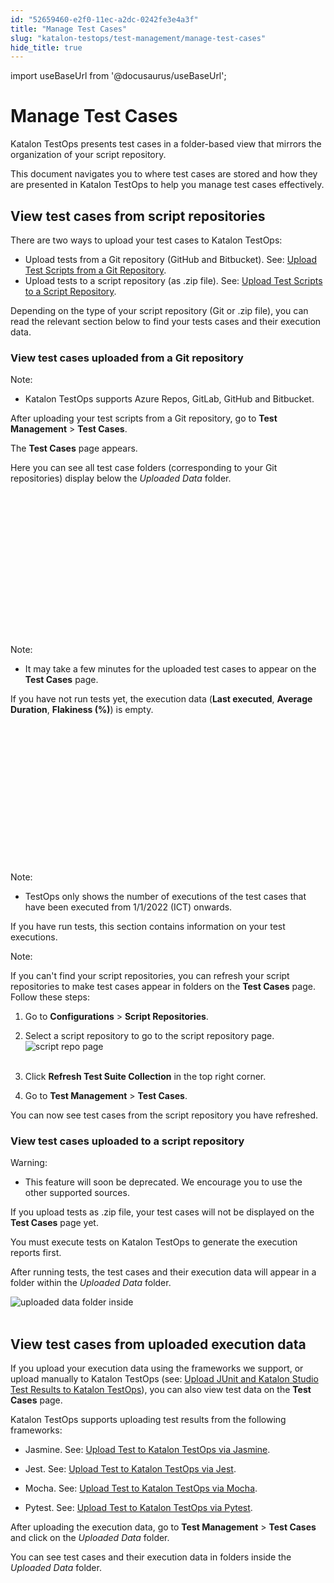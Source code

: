 ```yaml
---
id: "52659460-e2f0-11ec-a2dc-0242fe3e4a3f"
title: "Manage Test Cases"
slug: "katalon-testops/test-management/manage-test-cases"
hide_title: true
---
```

import useBaseUrl from '@docusaurus/useBaseUrl';

    

# <a id="id" class="anchor_top_offset"/><a id="ariaid-title1" class="anchor_top_offset"/>Manage Test Cases

    
      
<p xmlns="http://www.w3.org/1999/xhtml" className="p">Katalon TestOps presents test cases in a folder-based view that   mirrors the organization of your script repository.</p> 
      
<p xmlns="http://www.w3.org/1999/xhtml" className="p">This document navigates you to where test cases are stored and   how they are presented in Katalon TestOps to help you manage test   cases effectively.</p> 
    
  
    

## <a id="id_1" class="anchor_top_offset"/>View test cases from script repositories

    
      
<p xmlns="http://www.w3.org/1999/xhtml" className="p">There are two ways to upload your test cases to Katalon   TestOps:</p> 
      
<ul xmlns="http://www.w3.org/1999/xhtml" className="ul">   <li className="li">Upload tests from a Git repository (GitHub and Bitbucket). See:     <a className="xref" href="/docs/katalon-testops/remote-execution/script-repository/upload-test-scripts-from-a-git-repository">Upload       Test Scripts from a Git Repository</a>.</li>   <li className="li">Upload tests to a script repository (as .zip file). See: <a className="xref" href="/docs/katalon-testops/remote-execution/script-repository/upload-test-scripts-to-a-script-repository">Upload       Test Scripts to a Script Repository</a>.</li> </ul> 
      
<p xmlns="http://www.w3.org/1999/xhtml" className="p">Depending on the type of your script repository (Git or .zip   file), you can read the relevant section below to find your tests   cases and their execution data.</p> 
    
          

### <a id="id_2" class="anchor_top_offset"/>View test cases uploaded from a Git repository

<div xmlns="http://www.w3.org/1999/xhtml" className="note note note_note"><span className="note__title">Note:</span> 
  <ul className="ul"><li className="li">
      <p className="p">Katalon TestOps supports Azure Repos, GitLab, GitHub and Bitbucket.</p>
    </li></ul>
</div>
<p xmlns="http://www.w3.org/1999/xhtml" className="p">After uploading your test scripts from a Git repository, go to <strong className="ph b">Test Management</strong> &gt; <strong className="ph b">Test Cases</strong>.</p> 
<p xmlns="http://www.w3.org/1999/xhtml" className="p">The <strong className="ph b">Test Cases</strong> page appears.</p> 
<p xmlns="http://www.w3.org/1999/xhtml" className="p">Here you can see all test case folders (corresponding to your Git repositories) display below the <em className="ph i">Uploaded Data</em> folder.</p> 
<p xmlns="http://www.w3.org/1999/xhtml" className="p">   <svg xmlns="http://www.w3.org/2000/svg" height={371} id="svgcontent" overflow="visible" viewBox="0 0 818 371" width={818} x={818} y={371} className="anchor_top_offset"><g style={{pointerEvents: 'all'}}><title style={{pointerEvents: 'inherit'}}>Layer 1        </title><image height={371} id="svg_cda7479a-4853-4be8-a928-595fa24fd6dd" width={818} actuate="onLoad" href="https://github.com/katalon-studio/docs-images/raw/master/katalon-analytics/docs/testops-dec-release-test-case-mgt/kt-test-case-page-ui-jun22.png" show="embed" type="simple" className="anchor_top_offset" /><rect fill="#000000" fillOpacity={0} height={289} id="svg_1" rx={5} ry={5} stroke="#6bb545" strokeOpacity={1} strokeWidth={4} style={{pointerEvents: 'inherit'}} width={144} x="14.166666666666629" y="75.5" className="anchor_top_offset" /></g></svg> </p> 
<div xmlns="http://www.w3.org/1999/xhtml" className="note note note_note"><span className="note__title">Note:</span> 
  <ul className="ul"><li className="li">
      <p className="p">It may take a few minutes for the uploaded test cases to appear on the <strong className="ph b">Test Cases</strong> page.</p>
    </li></ul>
</div>
<p xmlns="http://www.w3.org/1999/xhtml" className="p">If you have not run tests yet, the execution data (<strong className="ph b">Last executed</strong>, <strong className="ph b">Average Duration</strong>, <strong className="ph b">Flakiness (%)</strong>) is empty.</p> 
<div xmlns="http://www.w3.org/1999/xhtml" className="p">
  <svg xmlns="http://www.w3.org/2000/svg" height={385} id="svg_c5bfdff4-0d9a-4702-967c-9a673f3b90c2" overflow="visible" viewBox="0 0 818 385" width={818} x={818} y={385} className="anchor_top_offset"><g style={{pointerEvents: 'all'}}><title style={{pointerEvents: 'inherit'}}>Layer 1 
      </title><image height={385} id="svg_875bd476-e480-4571-adb7-41f3ee419fa2" width={818} actuate="onLoad" href="https://github.com/katalon-studio/docs-images/raw/master/katalon-analytics/docs/testops-dec-release-test-case-mgt/kt-test-case-page-details-info-ui-jun22.png" show="embed" type="simple" className="anchor_top_offset" /><rect fill="#000000" fillOpacity={0} height={107} id="svg_1421d12d-a195-4bc8-80de-8bceb6421426" rx={5} ry={5} stroke="#6bb545" strokeOpacity={1} strokeWidth={4} style={{pointerEvents: 'inherit'}} width={624} x="182.16666666666663" y="197.83333333333331" className="anchor_top_offset" /></g></svg>
  <div className="note note note_note"><span className="note__title">Note:</span> 
    <ul className="ul"><li className="li">
        <p className="p">TestOps only shows the number of executions of the test cases that have been executed from 1/1/2022 (ICT) onwards.</p>
      </li></ul>
  </div>
</div>
<p xmlns="http://www.w3.org/1999/xhtml" className="p">If you have run tests, this section contains information on your test executions.</p> 
<div xmlns="http://www.w3.org/1999/xhtml" className="note note note_note"><span className="note__title">Note:</span> 
  <p className="p">If you can't find your script repositories, you can refresh your script repositories to make test cases appear in folders on the <strong className="ph b">Test Cases</strong> page. Follow these steps:</p>
  <ol className="ol"><li className="li">
      <p className="p">Go to <strong className="ph b">Configurations</strong> &gt; <strong className="ph b">Script Repositories</strong>.</p>
    </li><li className="li">
      <p className="p">Select a script repository to go to the script repository page. <img className="image" src={useBaseUrl("https://github.com/katalon-studio/docs-images/raw/master/katalon-analytics/docs/testops-dec-release-test-case-mgt/script-repo-page.png")} alt="script repo page" /><br /><br />
      </p>
    </li><li className="li">
      <p className="p">Click <strong className="ph b">Refresh Test Suite Collection</strong> in the top right corner.</p>
    </li><li className="li">
      <p className="p">Go to <strong className="ph b">Test Management</strong> &gt; <strong className="ph b">Test Cases</strong>.</p>
    </li></ol>
  <p className="p">You can now see test cases from the script repository you have refreshed.</p>
</div>

### <a id="id_3" class="anchor_top_offset"/>View test cases uploaded to a script repository

<div xmlns="http://www.w3.org/1999/xhtml" className="note warning note_warning"><span className="note__title">Warning:</span> <ul className="ul"><li className="li"><p className="p">This feature will soon be deprecated. We encourage you to use the other supported sources.</p></li></ul></div>
<p xmlns="http://www.w3.org/1999/xhtml" className="p">If you upload tests as .zip file, your test cases will not be displayed on the <strong className="ph b">Test Cases</strong> page yet.</p> 
<p xmlns="http://www.w3.org/1999/xhtml" className="p">You must execute tests on Katalon TestOps to generate the execution reports first.</p> 
<p xmlns="http://www.w3.org/1999/xhtml" className="p">After running tests, the test cases and their execution data will appear in a folder within the <em className="ph i">Uploaded Data</em> folder.</p> 
<p xmlns="http://www.w3.org/1999/xhtml" className="p"><img className="image" src={useBaseUrl("https://github.com/katalon-studio/docs-images/raw/master/katalon-analytics/docs/testops-dec-release-test-case-mgt/kt-test-case-uploaded-data-ui-jun22.png")} alt="uploaded data folder inside" /><br /><br /></p> 
    

## <a id="id_4" class="anchor_top_offset"/>View test cases from uploaded execution data

    
      
<p xmlns="http://www.w3.org/1999/xhtml" className="p">If you upload your execution data using the frameworks we   support, or upload manually to Katalon TestOps (see: <a className="xref" href="/docs/katalon-testops/integrations/framework-integration/upload-junit-and-katalon-studio-test-results-via-a-web-browser">Upload     JUnit and Katalon Studio Test Results to Katalon TestOps</a>), you   can also view test data on the <strong className="ph b">Test Cases</strong>   page.</p> 
      
<p xmlns="http://www.w3.org/1999/xhtml" className="p">Katalon TestOps supports uploading test results from the   following frameworks:</p> 
      
<ul xmlns="http://www.w3.org/1999/xhtml" className="ul">   <li className="li">     <p className="p">Jasmine. See: <a className="xref" href="/docs/katalon-testops/integrations/framework-integration/upload-test-to-katalon-testops-via-jasmine">Upload         Test to Katalon TestOps via Jasmine</a>.</p>   </li>   <li className="li">     <p className="p">Jest. See: <a className="xref" href="/docs/katalon-testops/integrations/framework-integration/upload-test-to-katalon-testops-via-jest">Upload         Test to Katalon TestOps via Jest</a>.</p>   </li>   <li className="li">     <p className="p">Mocha. See: <a className="xref" href="/docs/katalon-testops/integrations/framework-integration/upload-test-to-katalon-testops-via-mocha">Upload         Test to Katalon TestOps via Mocha</a>.</p>   </li>   <li className="li">     <p className="p">Pytest. See: <a className="xref" href="/docs/katalon-testops/integrations/framework-integration/upload-test-to-katalon-testops-via-pytest">Upload         Test to Katalon TestOps via Pytest</a>.</p>   </li> </ul> 
      
<p xmlns="http://www.w3.org/1999/xhtml" className="p">After uploading the execution data, go to <strong className="ph b">Test     Management</strong> &gt; <strong className="ph b">Test Cases</strong> and click on   the <em className="ph i">Uploaded Data</em> folder.</p> 
      
<p xmlns="http://www.w3.org/1999/xhtml" className="p">You can see test cases and their execution data in folders   inside the <em className="ph i">Uploaded Data</em> folder.</p> 
    
  
